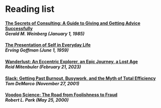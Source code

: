 # Reading list

#### [The Secrets of Consulting: A Guide to Giving and Getting Advice Successfully](https://a.co/d/9NCxwNz) <br> *Gerald M. Weinberg (January 1, 1985)*

#### [The Presentation of Self in Everyday Life](https://a.co/d/8tipTdf) <br> *Erving Goffman (June 1, 1959)*

#### [Wanderlust: An Eccentric Explorer, an Epic Journey, a Lost Age](https://a.co/d/6PUgHxD) <br> *Reid Mitenbuler (February 21, 2023)*

#### [Slack: Getting Past Burnout, Busywork, and the Myth of Total Efficiency](https://a.co/d/2u6vxOA) <br> *Tom DeMarco (November 27, 2001)*

#### [Voodoo Science: The Road from Foolishness to Fraud](https://a.co/d/dVCGz4j) <br> *Robert L. Park (May 25, 2000)*

